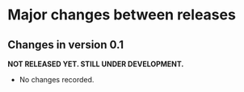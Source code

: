 Major changes between releases
==============================


Changes in version 0.1
----------------------

**NOT RELEASED YET.  STILL UNDER DEVELOPMENT.**

* No changes recorded.
